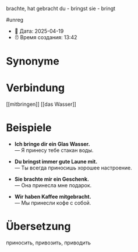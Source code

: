brachte, hat gebracht
du - bringst
sie - bringt

#unreg
- 📍 Дата: 2025-04-19
- ⏰ Время создания: 13:42
# Synonyme

# Verbindung 
[[mitbringen]]
[[das Wasser]]
# Beispiele
- **Ich bringe dir ein Glas Wasser.**  
    — Я принесу тебе стакан воды.
    
- **Du bringst immer gute Laune mit.**  
    — Ты всегда приносишь хорошее настроение.
    
- **Sie brachte mir ein Geschenk.**  
    — Она принесла мне подарок.
    
- **Wir haben Kaffee mitgebracht.**  
    — Мы принесли кофе с собой.
# Übersetzung
приносить, привозить, приводить